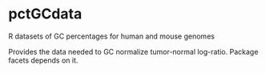 # pctGCdata
R datasets of GC percentages for human and mouse genomes

Provides the data needed to GC normalize tumor-normal log-ratio. Package facets depends on it.
